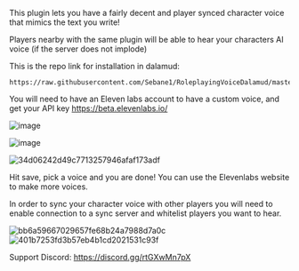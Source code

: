 This plugin lets you have a fairly decent and player synced character voice that mimics the text you write!

Players nearby with the same plugin will be able to hear your characters AI voice (if the server does not implode)

This is the repo link for installation in dalamud:
```
https://raw.githubusercontent.com/Sebane1/RoleplayingVoiceDalamud/master/repo.json
```

You will need to have an Eleven labs account to have a custom voice, and get your API key
https://beta.elevenlabs.io/ 

![image](https://github.com/Sebane1/RoleplayingVoiceDalamud/assets/7157688/01eee38d-6411-4c5d-9d9e-8df6c8a0716f)

![image](https://github.com/Sebane1/RoleplayingVoiceDalamud/assets/7157688/a2049ddf-1454-4409-80f6-470872ca58e6)

![34d06242d49c7713257946afaf173adf](https://github.com/Sebane1/RoleplayingVoiceDalamud/assets/7157688/aed9cadf-2499-45b5-987f-b919b5c9260f)


Hit save, pick a voice and you are done!
You can use the Elevenlabs website to make more voices.

In order to sync your character voice with other players you will need to enable connection to a sync server and whitelist players you want to hear.

![bb6a59667029657fe68b24a7988d7a0c](https://github.com/Sebane1/RoleplayingVoiceDalamud/assets/7157688/371e2e9a-081c-4129-8096-aa5ff7f90858)
![401b7253fd3b57eb4b1cd2021531c93f](https://github.com/Sebane1/RoleplayingVoiceDalamud/assets/7157688/496fd720-51c4-49da-a5a7-e0796cc15d2b)

Support Discord:
https://discord.gg/rtGXwMn7pX
